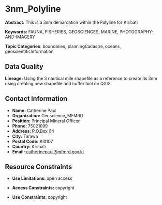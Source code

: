 # 3nm_Polyline

**Abstract:** This is a 3nm demarcation within the Polyline for Kiribati


**Keywords:** FAUNA, FISHERIES, GEOSCIENCES, MARINE, PHOTOGRAPHY-AND-IMAGERY


**Topic Categories:** boundaries, planningCadastre, oceans, geoscientificInformation

## Data Quality

**Lineage:** Using the 3 nautical mile shapefile as a reference to create its 3nm using creating new shapefile and buffer tool on QGIS. 

## Contact Information

- **Name:** Catherine Paul 
- **Organization:** Geoscience_MFMRD
- **Position:** Principal Mineral Officer
- **Phone:** 75021099
- **Address:** P.O.Box 64
- **City:** Tarawa
- **Postal Code:** KI0107
- **Country:** Kiribati
- **Email:** catherinepaul@mfmrd.gov.ki

## Resource Constraints
- **Use Limitations:** open access

- **Access Constraints:** copyright

- **Use Constraints:** copyright


